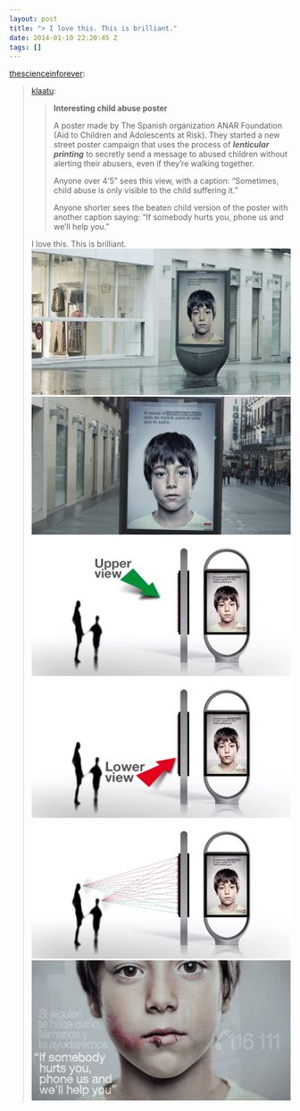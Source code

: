```yaml
---
layout: post
title: "> I love this. This is brilliant."
date: 2014-01-10 22:20:45 Z
tags: []
---
```

[thescienceinforever](http://thescienceinforever.tumblr.com/post/54013568936):

> [klaatu](http://klaatu.tumblr.com/post/54012994065/interesting-child-abuse-poster-a-poster-made-by):
> 
> > **Interesting child abuse poster**
> > 
> > A poster made by The Spanish organization ANAR Foundation (Aid to Children and Adolescents at Risk). They started a new street poster campaign that uses the process of **_lenticular printing_** to secretly send a message to abused children without alerting their abusers, even if they’re walking together. 
> > 
> > Anyone over 4’5” sees this view, with a caption: “Sometimes, child abuse is only visible to the child suffering it.”
> > 
> > Anyone shorter sees the beaten child version of the poster with another caption saying: “If somebody hurts you, phone us and we’ll help you.” 
> 
> I love this. This is brilliant.
![](/media/2014/01/72906198442_0.jpg)
![](/media/2014/01/72906198442_1.jpg)
![](/media/2014/01/72906198442_2.jpg)
![](/media/2014/01/72906198442_3.jpg)
![](/media/2014/01/72906198442_4.jpg)
![](/media/2014/01/72906198442_5.jpg)
